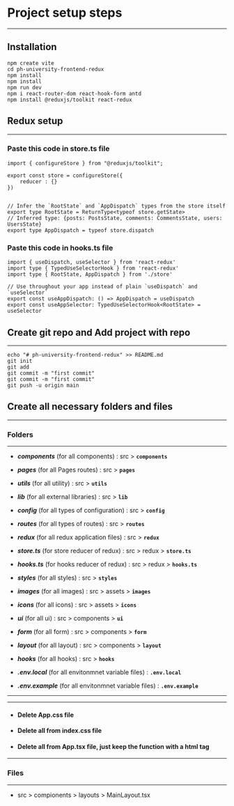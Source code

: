 # Project setup steps

---
## Installation
```
npm create vite
cd ph-university-frontend-redux
npm install
npm install
npm run dev
npm i react-router-dom react-hook-form antd
npm install @reduxjs/toolkit react-redux
```
## Redux setup
---
### Paste this code in store.ts file

```
import { configureStore } from "@reduxjs/toolkit";

export const store = configureStore({
    reducer : {}
})


// Infer the `RootState` and `AppDispatch` types from the store itself
export type RootState = ReturnType<typeof store.getState>
// Inferred type: {posts: PostsState, comments: CommentsState, users: UsersState}
export type AppDispatch = typeof store.dispatch
```
### Paste this code in hooks.ts file

```
import { useDispatch, useSelector } from 'react-redux'
import type { TypedUseSelectorHook } from 'react-redux'
import type { RootState, AppDispatch } from './store'

// Use throughout your app instead of plain `useDispatch` and `useSelector`
export const useAppDispatch: () => AppDispatch = useDispatch
export const useAppSelector: TypedUseSelectorHook<RootState> = useSelector
```

## Create git repo and Add project with repo
---

```
echo "# ph-university-frontend-redux" >> README.md
git init
git add
git commit -m "first commit"
git commit -m "first commit"
git push -u origin main
```

## Create all necessary folders and files
--- 
### Folders
---

* ___components___ (for all components) : src > __`components`__ 

* ___pages___ (for all Pages routes) : src > __`pages`__

* ___utils___ (for all utility) : src > __`utils`__

* ___lib___ (for all external libraries) : src > __`lib`__

* ___config___ (for all types of configuration) : src > __`config`__

* ___routes___ (for all types of routes) : src > __`routes`__

* ___redux___ (for all redux application files) : src > __`redux`__

* ___store.ts___ (for store reducer of redux) : src > redux > __`store.ts`__

* ___hooks.ts___ (for hooks reducer of redux) : src > redux > __`hooks.ts`__

* ___styles___ (for all styles) : src > __`styles`__

* ___images___ (for all images) : src > assets > __`images`__

* ___icons___ (for all icons) : src > assets > __`icons`__

* ___ui___ (for all ui) : src > components > __`ui`__

* ___form___ (for all form) : src > components > __`form`__

* ___layout___ (for all layout) : src > components > __`layout`__

* ___hooks___ (for all hooks) : src > __`hooks`__

* ___.env.local___ (for all envitonmnet variable files) :  __`.env.local`__

* ___.env.example___ (for all envitonmnet variable files) :  __`.env.example`__

***
***

- #### Delete App.css file
- #### Delete all from index.css file
- #### Delete all from App.tsx file, just keep the function with a html tag

***
### Files
---
* src > compionents > layouts > MainLayout.tsx